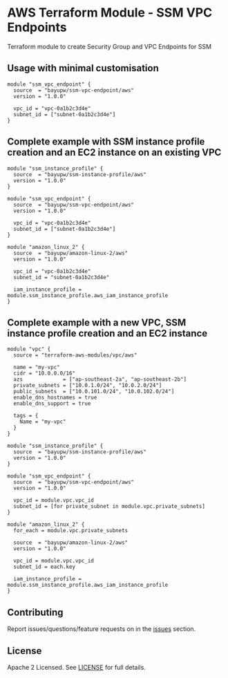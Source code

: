 # AWS Terraform Module - SSM VPC Endpoints

Terraform module to create Security Group and VPC Endpoints for SSM

## Usage with minimal customisation

```hcl
module "ssm_vpc_endpoint" {
  source  = "bayupw/ssm-vpc-endpoint/aws"
  version = "1.0.0"

  vpc_id = "vpc-0a1b2c3d4e"
  subnet_id = ["subnet-0a1b2c3d4e"]
}
```

## Complete example with SSM instance profile creation and an EC2 instance on an existing VPC

```hcl
module "ssm_instance_profile" {
  source  = "bayupw/ssm-instance-profile/aws"
  version = "1.0.0"
}

module "ssm_vpc_endpoint" {
  source  = "bayupw/ssm-vpc-endpoint/aws"
  version = "1.0.0"

  vpc_id = "vpc-0a1b2c3d4e"
  subnet_id = ["subnet-0a1b2c3d4e"]
}

module "amazon_linux_2" {
  source  = "bayupw/amazon-linux-2/aws"
  version = "1.0.0"

  vpc_id = "vpc-0a1b2c3d4e"
  subnet_id = "subnet-0a1b2c3d4e"
  
  iam_instance_profile = module.ssm_instance_profile.aws_iam_instance_profile
}
```

## Complete example with a new VPC, SSM instance profile creation and an EC2 instance

```hcl
module "vpc" {
  source = "terraform-aws-modules/vpc/aws"

  name = "my-vpc"
  cidr = "10.0.0.0/16"
  azs             = ["ap-southeast-2a", "ap-southeast-2b"]
  private_subnets = ["10.0.1.0/24", "10.0.2.0/24"]
  public_subnets  = ["10.0.101.0/24", "10.0.102.0/24"]
  enable_dns_hostnames = true
  enable_dns_support = true

  tags = {
    Name = "my-vpc"
  }
}

module "ssm_instance_profile" {
  source  = "bayupw/ssm-instance-profile/aws"
  version = "1.0.0"
}

module "ssm_vpc_endpoint" {
  source  = "bayupw/ssm-vpc-endpoint/aws"
  version = "1.0.0"

  vpc_id = module.vpc.vpc_id
  subnet_id = [for private_subnet in module.vpc.private_subnets]
}

module "amazon_linux_2" {
  for_each = module.vpc.private_subnets

  source  = "bayupw/amazon-linux-2/aws"
  version = "1.0.0"

  vpc_id = module.vpc.vpc_id
  subnet_id = each.key
  
  iam_instance_profile = module.ssm_instance_profile.aws_iam_instance_profile
}
```

## Contributing

Report issues/questions/feature requests on in the [issues](https://github.com/bayupw/terraform-aws-ssm-vpc-endpoint/issues/new) section.

## License

Apache 2 Licensed. See [LICENSE](https://github.com/bayupw/terraform-aws-ssm-vpc-endpoint/tree/master/LICENSE) for full details.